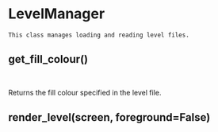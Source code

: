 # LevelManager 
 ```
 This class manages loading and reading level files. 
```
## get_fill_colour() 

 ```  ``` 

 Returns the fill colour specified in the level file. 

## render_level(screen, foreground=False) 

 ```  ``` 

          

